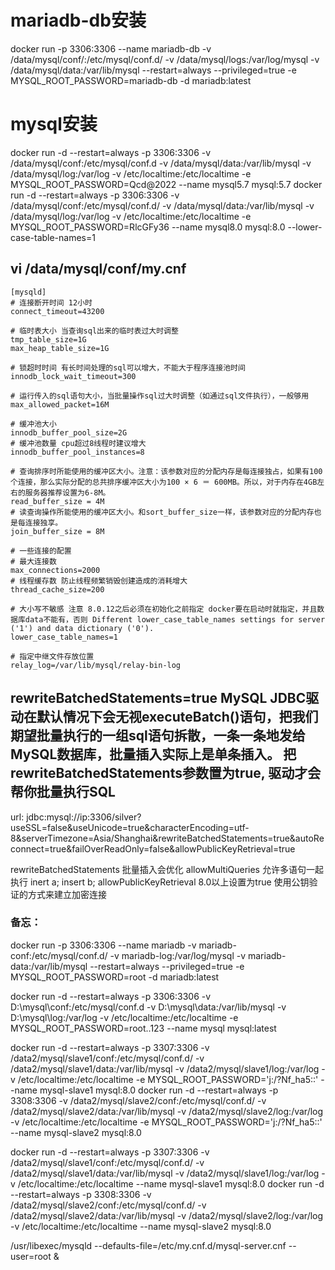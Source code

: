 # mariadb-db安装
docker run -p 3306:3306 --name mariadb-db -v /data/mysql/conf/:/etc/mysql/conf.d/ -v /data/mysql/logs:/var/log/mysql -v /data/mysql/data:/var/lib/mysql --restart=always --privileged=true -e MYSQL_ROOT_PASSWORD=mariadb-db -d mariadb:latest

# mysql安装
docker run -d --restart=always -p 3306:3306 -v /data/mysql/conf:/etc/mysql/conf.d -v /data/mysql/data:/var/lib/mysql -v /data/mysql/log:/var/log -v /etc/localtime:/etc/localtime -e MYSQL_ROOT_PASSWORD=Qcd@2022 --name mysql5.7 mysql:5.7
docker run -d --restart=always -p 3306:3306 -v /data/mysql/conf:/etc/mysql/conf.d/ -v /data/mysql/data:/var/lib/mysql -v /data/mysql/log:/var/log -v /etc/localtime:/etc/localtime  -e MYSQL_ROOT_PASSWORD=RlcGFy36 --name mysql8.0 mysql:8.0 --lower-case-table-names=1

## vi /data/mysql/conf/my.cnf
```
[mysqld]
# 连接断开时间 12小时
connect_timeout=43200

# 临时表大小 当查询sql出来的临时表过大时调整
tmp_table_size=1G
max_heap_table_size=1G

# 锁超时时间 有长时间处理的sql可以增大，不能大于程序连接池时间
innodb_lock_wait_timeout=300

# 运行传入的sql语句大小，当批量操作sql过大时调整（如通过sql文件执行），一般够用
max_allowed_packet=16M

# 缓冲池大小
innodb_buffer_pool_size=2G
# 缓冲池数量 cpu超过8线程时建议增大
innodb_buffer_pool_instances=8

# 查询排序时所能使用的缓冲区大小。注意：该参数对应的分配内存是每连接独占，如果有100个连接，那么实际分配的总共排序缓冲区大小为100 × 6 ＝ 600MB。所以，对于内存在4GB左右的服务器推荐设置为6-8M。
read_buffer_size = 4M
# 读查询操作所能使用的缓冲区大小。和sort_buffer_size一样，该参数对应的分配内存也是每连接独享。
join_buffer_size = 8M

# 一些连接的配置
# 最大连接数
max_connections=2000
# 线程缓存数 防止线程频繁销毁创建造成的消耗增大
thread_cache_size=200

# 大小写不敏感 注意 8.0.12之后必须在初始化之前指定 docker要在启动时就指定，并且数据库data不能有，否则 Different lower_case_table_names settings for server ('1') and data dictionary ('0').
lower_case_table_names=1

# 指定中继文件存放位置
relay_log=/var/lib/mysql/relay-bin-log

```

## rewriteBatchedStatements=true MySQL JDBC驱动在默认情况下会无视executeBatch()语句，把我们期望批量执行的一组sql语句拆散，一条一条地发给MySQL数据库，批量插入实际上是单条插入。 把rewriteBatchedStatements参数置为true, 驱动才会帮你批量执行SQL
url: jdbc:mysql://ip:3306/silver?useSSL=false&useUnicode=true&characterEncoding=utf-8&serverTimezone=Asia/Shanghai&rewriteBatchedStatements=true&autoReconnect=true&failOverReadOnly=false&allowPublicKeyRetrieval=true

rewriteBatchedStatements 批量插入会优化
allowMultiQueries 允许多语句一起执行 inert a; insert b;
allowPublicKeyRetrieval 8.0以上设置为true 使用公钥验证的方式来建立加密连接

### 备忘：

docker run -p 3306:3306 --name mariadb -v mariadb-conf:/etc/mysql/conf.d/ -v mariadb-log:/var/log/mysql -v mariadb-data:/var/lib/mysql --restart=always --privileged=true -e MYSQL_ROOT_PASSWORD=root -d mariadb:latest

docker run -d --restart=always -p 3306:3306 -v D:\mysql\conf:/etc/mysql/conf.d -v D:\mysql\data:/var/lib/mysql -v D:\mysql\log:/var/log -v /etc/localtime:/etc/localtime  -e MYSQL_ROOT_PASSWORD=root..123 --name mysql mysql:latest


docker run -d --restart=always -p 3307:3306 -v /data2/mysql/slave1/conf:/etc/mysql/conf.d/ -v /data2/mysql/slave1/data:/var/lib/mysql -v /data2/mysql/slave1/log:/var/log -v /etc/localtime:/etc/localtime -e MYSQL_ROOT_PASSWORD='j:/?Nf_ha5::' --name mysql-slave1 mysql:8.0
docker run -d --restart=always -p 3308:3306 -v /data2/mysql/slave2/conf:/etc/mysql/conf.d/ -v /data2/mysql/slave2/data:/var/lib/mysql -v /data2/mysql/slave2/log:/var/log -v /etc/localtime:/etc/localtime -e MYSQL_ROOT_PASSWORD='j:/?Nf_ha5::' --name mysql-slave2 mysql:8.0

docker run -d --restart=always -p 3307:3306 -v /data2/mysql/slave1/conf:/etc/mysql/conf.d/ -v /data2/mysql/slave1/data:/var/lib/mysql -v /data2/mysql/slave1/log:/var/log -v /etc/localtime:/etc/localtime --name mysql-slave1 mysql:8.0
docker run -d --restart=always -p 3308:3306 -v /data2/mysql/slave2/conf:/etc/mysql/conf.d/ -v /data2/mysql/slave2/data:/var/lib/mysql -v /data2/mysql/slave2/log:/var/log -v /etc/localtime:/etc/localtime --name mysql-slave2 mysql:8.0

/usr/libexec/mysqld --defaults-file=/etc/my.cnf.d/mysql-server.cnf --user=root &
